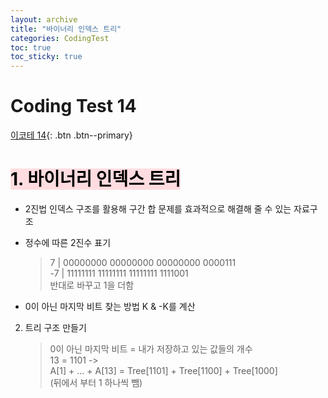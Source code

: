 ```yaml
---
layout: archive
title: "바이너리 인덱스 트리"
categories: CodingTest
toc: true
toc_sticky: true
---
```


# Coding Test 14

[이코테 14](https://www.youtube.com/watch?v=fg2iGP4e2mc&list=PLRx0vPvlEmdAghTr5mXQxGpHjWqSz0dgC&index=14){: .btn .btn--primary}

# <mark style='background-color: #ffdce0'>1. 바이너리 인덱스 트리</mark>

- 2진법 인덱스 구조를 활용해 구간 합 문제를 효과적으로 해결해 줄 수 있는 자료구조

- 정수에 따른 2진수 표기

  > 7 | 00000000 00000000 00000000 0000111  
  > -7 | 11111111 11111111 11111111 1111001  
  > 반대로 바꾸고 1을 더함

- 0이 아닌 마지막 비트 찾는 방법
  K & -K를 계산

2. 트리 구조 만들기
   > 0이 아닌 마지막 비트 = 내가 저장하고 있는 값들의 개수  
   > 13 = 1101 ->  
   > A[1] + ... + A[13] = Tree[1101] + Tree[1100] + Tree[1000]  
   > (뒤에서 부터 1 하나씩 뺌)
